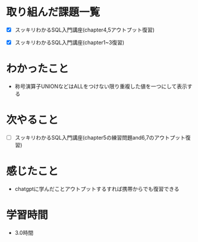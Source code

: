 # 取り組んだ課題一覧

- [x] スッキリわかるSQL入門講座(chapter4,5アウトプット復習)

- [x] スッキリわかるSQL入門講座(chapter1~3復習)

# わかったこと

- 称号演算子UNIONなどはALLをつけない限り重複した値を一つにして表示する

# 次やること

- [ ] スッキリわかるSQL入門講座(chapter5の練習問題and6,7のアウトプット復習)


# 感じたこと

- chatgptに学んだことアウトプットするすれば携帯からでも復習できる

# 学習時間

- 3.0時間